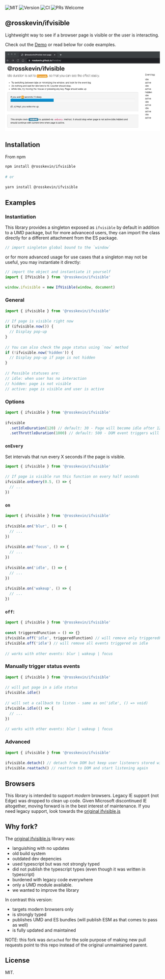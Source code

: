 ![MIT](https://img.shields.io/github/license/rosskevin/ifvisible?style=for-the-badge)
![Version](https://img.shields.io/github/package-json/v/rosskevin/ifvisible?style=for-the-badge)
![CI](https://img.shields.io/github/actions/workflow/status/rosskevin/ifvisible/release.yml?style=for-the-badge)
![PRs Welcome](https://img.shields.io/badge/PRs-Welcome-brightgreen.svg?style=for-the-badge)

## @rosskevin/ifvisible

Lightweight way to see if a browser page is visible or the user is interacting.

Check out the [Demo](https://rosskevin.github.io/ifvisible/) or read below for code examples.

![Demo](demo.jpg)

## Installation

From npm

```sh
npm install @rosskevin/ifvisible

# or

yarn install @rosskevin/ifvisible
```

## Examples

### Instantiation

This library provides a singleton exposed as `ifvisible` by default in addition to a UMD package, but for more advancecd users, they can import the class directly for a different attachment from the ES package.

```js
// import singleton global bound to the `window`
```

or for more advanced usage for use cases that a singleton may not be useful, you may instantiate it directly:

```js
// import the object and instantiate it yourself
import { IfVisible } from '@rosskevin/ifvisible'

window.ifvisible = new IfVisible(window, document)
```

### General

```js
import { ifvisible } from '@rosskevin/ifvisible'

// If page is visible right now
if (ifvisible.now()) {
  // Display pop-up
}

// You can also check the page status using `now` method
if (!ifvisible.now('hidden')) {
  // Display pop-up if page is not hidden
}

// Possible statuses are:
// idle: when user has no interaction
// hidden: page is not visible
// active: page is visible and user is active
```

### Options

```js
import { ifvisible } from '@rosskevin/ifvisible'

ifvisible
  .setIdleDuration(120) // default: 30 - Page will become idle after 120 seconds
  .setThrottleDuration(1000) // default: 500 - DOM event triggers will be throttled to avoid bogging down UI
```

### `onEvery`

Set intervals that run every X seconds if the page is visible.

```js
import { ifvisible } from '@rosskevin/ifvisible'

// If page is visible run this function on every half seconds
ifvisible.onEvery(0.5, () => {
  // ...
})
```

### `on`

```js
import { ifvisible } from '@rosskevin/ifvisible'

ifvisible.on('blur', () => {
  // ...
})

ifvisible.on('focus', () => {
  // ...
})

ifvisible.on('idle', () => {
  // ...
})

ifvisible.on('wakeup', () => {
  // ...
})
```

### `off`:

```js
import { ifvisible } from '@rosskevin/ifvisible'

const triggeredFunction = () => {}
ifvisible.off('idle', triggeredFunction) // will remove only triggeredFunction from being tiggered on idle
ifvisible.off('idle') // will remove all events triggered on idle

// works with other events: blur | wakeup | focus
```

### Manually trigger status events

```js
import { ifvisible } from '@rosskevin/ifvisible'

// will put page in a idle status
ifvisible.idle()

// will set a callback to listen - same as on('idle', () => void)
ifvisible.idle(() => {
  // ...
})

// works with other events: blur | wakeup | focus
```

### Advanced

```js
import { ifvisible } from '@rosskevin/ifvisible'

ifvisible.detach() // detach from DOM but keep user listeners stored within ifvisible
ifvisible.reattach() // reattach to DOM and start listening again
```

## Browsers

This library is intended to support _modern_ browsers. Legacy IE support (not Edge) was dropped to clean up code. Given Microsoft discontinued IE altogether, moving forward is in the best interest of maintenance. If you need legacy support, look towards the [original ifvisible.js](https://github.com/serkanyersen/ifvisible.js)

## Why fork?

The [original ifvisible.js](https://github.com/serkanyersen/ifvisible.js) library was:

- languishing with no updates
- old build system
- outdated dev depencies
- used typescript but was not strongly typed
- did not publish the typescript types (even though it was written in typescript)
- burdened with legacy code everywhere
- only a UMD module available.
- we wanted to improve the library

In contrast this version:

- targets modern browsers only
- is strongly typed
- publishes UMD and ES bundles (will publish ESM as that comes to pass as well)
- is fully updated and maintained

NOTE: this fork was `detached` for the sole purpose of making new pull requests point to this repo instead of the original unmaintained parent.

## License

MIT.
